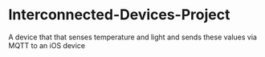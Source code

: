 # Interconnected-Devices-Project
A device that that senses temperature and light and sends these values via MQTT to an iOS device
